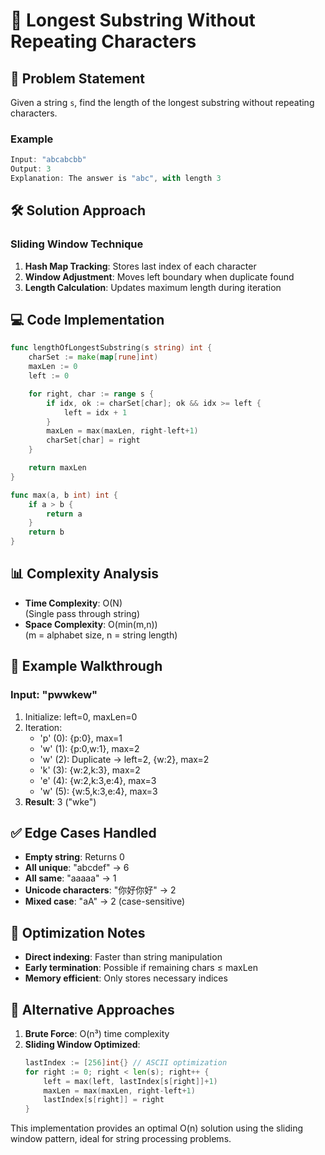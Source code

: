# 📏 Longest Substring Without Repeating Characters

## 📝 Problem Statement
Given a string `s`, find the length of the longest substring without repeating characters.

### Example
```javascript
Input: "abcabcbb"
Output: 3 
Explanation: The answer is "abc", with length 3
```

## 🛠 Solution Approach

### Sliding Window Technique
1. **Hash Map Tracking**: Stores last index of each character
2. **Window Adjustment**: Moves left boundary when duplicate found
3. **Length Calculation**: Updates maximum length during iteration

## 💻 Code Implementation

```go
func lengthOfLongestSubstring(s string) int {
    charSet := make(map[rune]int)
    maxLen := 0
    left := 0

    for right, char := range s {
        if idx, ok := charSet[char]; ok && idx >= left {
            left = idx + 1
        }
        maxLen = max(maxLen, right-left+1)
        charSet[char] = right
    }

    return maxLen
}

func max(a, b int) int {
    if a > b {
        return a
    }
    return b
}
```

## 📊 Complexity Analysis

- **Time Complexity**: O(N)  
  (Single pass through string)
- **Space Complexity**: O(min(m,n))  
  (m = alphabet size, n = string length)

## 🏁 Example Walkthrough

### Input: "pwwkew"
1. Initialize: left=0, maxLen=0
2. Iteration:
   - 'p' (0): {p:0}, max=1
   - 'w' (1): {p:0,w:1}, max=2
   - 'w' (2): Duplicate → left=2, {w:2}, max=2
   - 'k' (3): {w:2,k:3}, max=2
   - 'e' (4): {w:2,k:3,e:4}, max=3
   - 'w' (5): {w:5,k:3,e:4}, max=3
3. **Result**: 3 ("wke")

## ✅ Edge Cases Handled

- **Empty string**: Returns 0
- **All unique**: "abcdef" → 6
- **All same**: "aaaaa" → 1
- **Unicode characters**: "你好你好" → 2
- **Mixed case**: "aA" → 2 (case-sensitive)

## 🎯 Optimization Notes

- **Direct indexing**: Faster than string manipulation
- **Early termination**: Possible if remaining chars ≤ maxLen
- **Memory efficient**: Only stores necessary indices

## 🚀 Alternative Approaches

1. **Brute Force**: O(n³) time complexity
2. **Sliding Window Optimized**: 
   ```go
   lastIndex := [256]int{} // ASCII optimization
   for right := 0; right < len(s); right++ {
       left = max(left, lastIndex[s[right]]+1)
       maxLen = max(maxLen, right-left+1)
       lastIndex[s[right]] = right
   }
   ```

This implementation provides an optimal O(n) solution using the sliding window pattern, ideal for string processing problems.